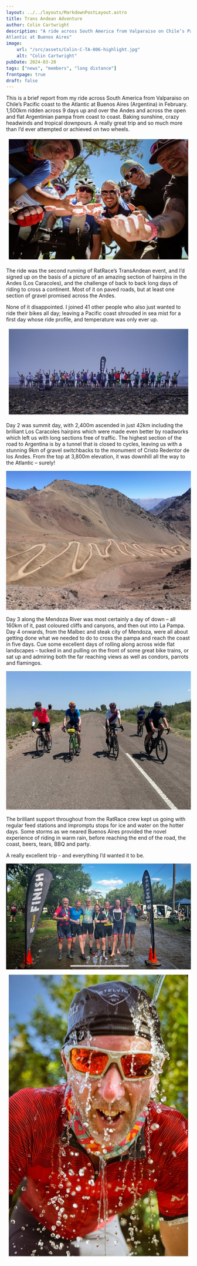 ```yaml
---
layout: ../../layouts/MarkdownPostLayout.astro
title: Trans Andean Adventure
author: Colin Cartwright
description: "A ride across South America from Valparaiso on Chile’s Pacific coast to the
Atlantic at Buenos Aires"
image:
    url: "/src/assets/Colin-C-TA-006-highlight.jpg"
    alt: "Colin Cartwright"
pubDate: 2024-03-20
tags: ["news", "members", "long distance"]
frontpage: true
draft: false
---
```


This is a brief report from my ride across South America from Valparaiso on Chile’s Pacific coast to the
Atlantic at Buenos Aires (Argentina) in February. 1,500km ridden across 9 days up and over the
Andes and across the open and flat Argentinian pampa from coast to coast. Baking sunshine, crazy
headwinds and tropical downpours. A really great trip and so much more than I’d ever attempted or
achieved on two wheels.

![Group](../../assets/Colin-C-TA-002.jpg)


The ride was the second running of RatRace’s TransAndean event, and I’d signed up on the basis of a
picture of an amazing section of hairpins in the Andes (Los Caracoles), and the challenge of back to
back long days of riding to cross a continent. Most of it on paved roads, but at least one section of
gravel promised across the Andes.

None of it disappointed. I joined 41 other people who also just wanted to ride their bikes all day;
leaving a Pacific coast shrouded in sea mist for a first day whose ride profile, and temperature was
only ever up.

![The Start](../../assets/Colin-C-TA-005.jpg)

Day 2 was summit day, with 2,400m ascended in just 42km including the brilliant Los Caracoles
hairpins which were made even better by roadworks which left us with long sections free of traffic.
The highest section of the road to Argentina is by a tunnel that is closed to cycles, leaving us with a
stunning 9km of gravel switchbacks to the monument of Cristo Redentor de los Andes. From the top
at 3,800m elevation, it was downhill all the way to the Atlantic – surely!

![Gravel Switchbacks](../../assets/Colin-C-TA-007.jpg)

Day 3 along the Mendoza River was most certainly a day of down – all 160km of it, past coloured
cliffs and canyons, and then out into La Pampa. Day 4 onwards, from the Malbec and steak city of
Mendoza, were all about getting done what we needed to do to cross the pampa and reach the
coast in five days. Cue some excellent days of rolling along across wide flat landscapes – tucked in
and pulling on the front of some great bike trains, or sat up and admiring both the far reaching views
as well as condors, parrots and flamingos. 

![The Flats](../../assets/Colin-C-TA-001.jpg)

The brilliant support throughout from the RatRace crew kept
us going with regular feed stations and impromptu stops for ice and water on the hotter days.
Some storms as we neared Buenos Aires provided the novel experience of riding in warm rain,
before reaching the end of the road, the coast, beers, tears, BBQ and party. 

A really excellent trip - and everything I’d wanted it to be.

![The Finish](../../assets/Colin-C-TA-004.jpg)
![Water](../../assets/Colin-C-TA-003.jpg)